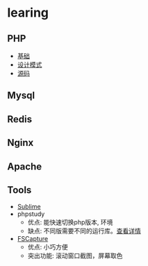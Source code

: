 # learing

## PHP
- [基础](php/base.md)
- [设计模式](php/design.md)
- [源码](php/code.md)

## Mysql

## Redis

## Nginx

## Apache

## Tools
- [Sublime](sublime.md)
- phpstudy
    - 优点: 能快速切换php版本, 环境
    - 缺点: 不同版需要不同的运行库。[查看详情](http://www.phpstudy.net/a.php/184.html)
- [FSCapture](download/FSCapture.exe)
    - 优点: 小巧方便
    - 突出功能: 滚动窗口截图，屏幕取色

